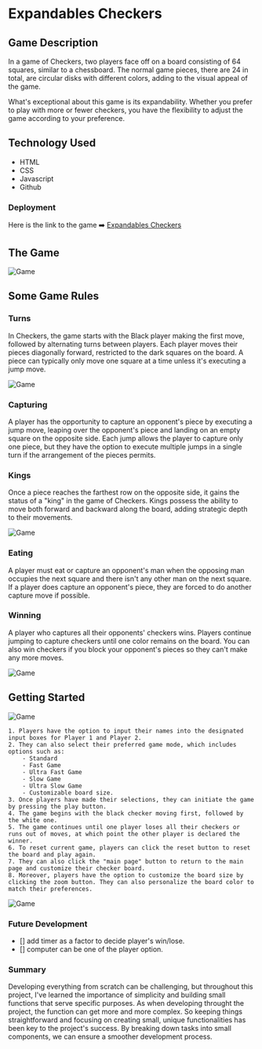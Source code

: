 # Expandables Checkers

## Game Description

In a game of Checkers, two players face off on a board consisting of 64 squares, similar to a chessboard. The normal game pieces, there are 24 in total, are circular disks with different colors, adding to the visual appeal of the game.

What's exceptional about this game is its expandability. Whether you prefer to play with more or fewer checkers, you have the flexibility to adjust the game according to your preference.

## Technology Used

- HTML
- CSS
- Javascript
- Github

### Deployment

Here is the link to the game  ➡️  [Expandables Checkers](https://game-checkers.vercel.app/)

## The Game

![Game](files/game.png)

## Some Game Rules

### Turns

In Checkers, the game starts with the Black player making the first move, followed by alternating turns between players. Each player moves their pieces diagonally forward, restricted to the dark squares on the board. A piece can typically only move one square at a time unless it's executing a jump move.

![Game](Images/Moves.png)

### Capturing

A player has the opportunity to capture an opponent's piece by executing a jump move, leaping over the opponent's piece and landing on an empty square on the opposite side. Each jump allows the player to capture only one piece, but they have the option to execute multiple jumps in a single turn if the arrangement of the pieces permits.

### Kings

Once a piece reaches the farthest row on the opposite side, it gains the status of a "king" in the game of Checkers. Kings possess the ability to move both forward and backward along the board, adding strategic depth to their movements.

![Game](Images/King.png)

### Eating

A player must eat or capture an opponent's man when the opposing man occupies the next square and there isn't any other man on the next square. If a player does capture an opponent's piece, they are forced to do another capture move if possible.

### Winning

A player who captures all their opponents' checkers wins. Players continue jumping to capture checkers until one color remains on the board. You can also win checkers if you block your opponent's pieces so they can't make any more moves.

![Game](Images/Win.png)

## Getting Started

![Game](images/inputbox.png)

    1. Players have the option to input their names into the designated input boxes for Player 1 and Player 2.
    2. They can also select their preferred game mode, which includes options such as:
        - Standard
        - Fast Game
        - Ultra Fast Game
        - Slow Game
        - Ultra Slow Game
        - Customizable board size.
    3. Once players have made their selections, they can initiate the game by pressing the play button.
    4. The game begins with the black checker moving first, followed by the white one.
    5. The game continues until one player loses all their checkers or runs out of moves, at which point the other player is declared the winner.
    6. To reset current game, players can click the reset button to reset the board and play again.
    7. They can also click the "main page" button to return to the main page and customize their checker board.
    8. Moreover, players have the option to customize the board size by clicking the zoom button. They can also personalize the board color to match their preferences.

![Game](images/settings.png)

### Future Development

- [] add timer as a factor to decide player's win/lose.
- [] computer can be one of the player option.

### Summary

Developing everything from scratch can be challenging, but throughout this project, I've learned the importance of simplicity and building small functions that serve specific purposes. As when developing throught the project, the function can get more and more complex. So keeping things straightforward and focusing on creating small, unique functionalities has been key to the project's success. By breaking down tasks into small components, we can ensure a smoother development process.
